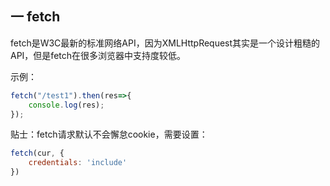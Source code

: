 ## 一 fetch

fetch是W3C最新的标准网络API，因为XMLHttpRequest其实是一个设计粗糙的API，但是fetch在很多浏览器中支持度较低。  

示例：
```js
fetch("/test1").then(res=>{
    console.log(res);
});
```

贴士：fetch请求默认不会懈怠cookie，需要设置：
```js
fetch(cur, {
    credentials: 'include'
})
```